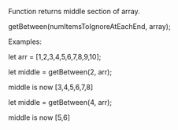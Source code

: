 Function returns middle section of array.

getBetween(numItemsToIgnoreAtEachEnd, array);

Examples:

let arr = [1,2,3,4,5,6,7,8,9,10];

let middle = getBetween(2, arr);

middle is now [3,4,5,6,7,8]

let middle = getBetween(4, arr);

middle is now [5,6]